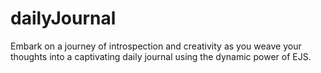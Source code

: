 # dailyJournal
Embark on a journey of introspection and creativity as you weave your thoughts into a captivating daily journal using the dynamic power of EJS.
